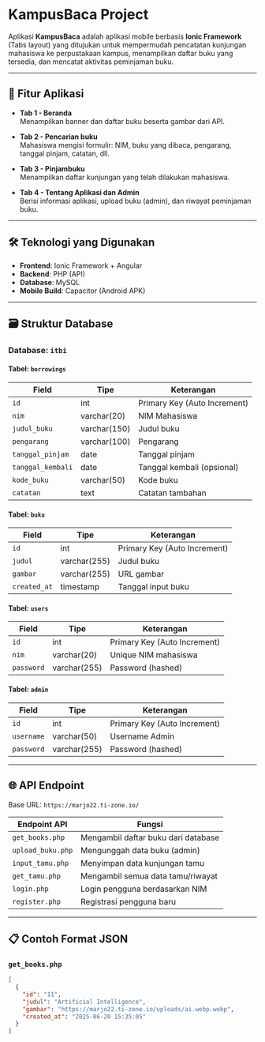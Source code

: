 ﻿# KampusBaca Project

Aplikasi **KampusBaca** adalah aplikasi mobile berbasis **Ionic Framework** (Tabs layout) yang ditujukan untuk mempermudah pencatatan kunjungan mahasiswa ke perpustakaan kampus, menampilkan daftar buku yang tersedia, dan mencatat aktivitas peminjaman buku.

---

## 📱 Fitur Aplikasi

- **Tab 1 - Beranda**  
  Menampilkan banner dan daftar buku beserta gambar dari API.

- **Tab 2 - Pencarian buku**  
  Mahasiswa mengisi formulir: NIM, buku yang dibaca, pengarang, tanggal pinjam, catatan, dll.

- **Tab 3 - Pinjambuku**  
  Menampilkan daftar kunjungan yang telah dilakukan mahasiswa.

- **Tab 4 - Tentang Aplikasi dan Admin**  
  Berisi informasi aplikasi, upload buku (admin), dan riwayat peminjaman buku.

---

## 🛠️ Teknologi yang Digunakan

- **Frontend**: Ionic Framework + Angular  
- **Backend**: PHP (API)  
- **Database**: MySQL  
- **Mobile Build**: Capacitor (Android APK)

---

## 🗃️ Struktur Database

### Database: `itbi`

#### Tabel: `borrowings`
| Field            | Tipe        | Keterangan                     |
|------------------|-------------|--------------------------------|
| `id`             | int         | Primary Key (Auto Increment)   |
| `nim`            | varchar(20) | NIM Mahasiswa                  |
| `judul_buku`     | varchar(150)| Judul buku                     |
| `pengarang`      | varchar(100)| Pengarang                      |
| `tanggal_pinjam` | date        | Tanggal pinjam                 |
| `tanggal_kembali`| date        | Tanggal kembali (opsional)     |
| `kode_buku`      | varchar(50) | Kode buku                      |
| `catatan`        | text        | Catatan tambahan               |

#### Tabel: `buku`
| Field       | Tipe          | Keterangan                  |
|-------------|---------------|-----------------------------|
| `id`        | int           | Primary Key (Auto Increment)|
| `judul`     | varchar(255)  | Judul buku                  |
| `gambar`    | varchar(255)  | URL gambar                  |
| `created_at`| timestamp     | Tanggal input buku          |

#### Tabel: `users`
| Field     | Tipe         | Keterangan                        |
|-----------|--------------|-----------------------------------|
| `id`      | int          | Primary Key (Auto Increment)      |
| `nim`     | varchar(20)  | Unique NIM mahasiswa              |
| `password`| varchar(255) | Password (hashed)                 |

#### Tabel: `admin`
| Field     | Tipe         | Keterangan                        |
|-----------|--------------|-----------------------------------|
| `id`      | int          | Primary Key (Auto Increment)      |
| `username`| varchar(50)  | Username Admin                    |
| `password`| varchar(255) | Password (hashed)                 |

---

## 🌐 API Endpoint

Base URL: `https://marjo22.ti-zone.io/`

| Endpoint API         | Fungsi                             |
|----------------------|-------------------------------------|
| `get_books.php`      | Mengambil daftar buku dari database |
| `upload_buku.php`    | Mengunggah data buku (admin)        |
| `input_tamu.php`     | Menyimpan data kunjungan tamu       |
| `get_tamu.php`       | Mengambil semua data tamu/riwayat   |
| `login.php`          | Login pengguna berdasarkan NIM      |
| `register.php`       | Registrasi pengguna baru            |

---

## 📋 Contoh Format JSON

### `get_books.php`
```json
[
  {
    "id": "11",
    "judul": "Artificial Intelligence",
    "gambar": "https://marjo22.ti-zone.io/uploads/ai.webp.webp",
    "created_at": "2025-06-20 15:35:05"
  }
]
